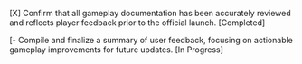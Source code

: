 [X] Confirm that all gameplay documentation has been accurately reviewed and reflects player feedback prior to the official launch. [Completed]

[- Compile and finalize a summary of user feedback, focusing on actionable gameplay improvements for future updates. [In Progress]